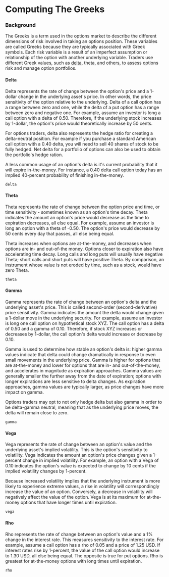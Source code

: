 # Computing The Greeks

### Background
The Greeks is a term used in the options market to describe the different dimensions of risk involved in taking an options position. These variables are called Greeks because they are typically associated with Greek symbols. 
Each risk variable is a result of an imperfect assumption or relationship of the option with another underlying variable. Traders use different Greek values, such as [delta](#Delta), theta, and others, to assess options risk and manage option portfolios. 

#### Delta
Delta represents the rate of change between the option's price and a 1-dollar change in the underlying asset's price. In other words, the price sensitivity of the option relative to the underlying. Delta of a call option has a range between zero and one, while the delta of a put option has a range between zero and negative one. For example, assume an investor is long a call option with a delta of 0.50. Therefore, if the underlying stock increases by 1-dollar, the option's price would theoretically increase by 50 cents.

For options traders, delta also represents the hedge ratio for creating a delta-neutral position. For example if you purchase a standard American call option with a 0.40 delta, you will need to sell 40 shares of stock to be fully hedged. Net delta for a portfolio of options can also be used to obtain the portfolio's hedge ration.

A less common usage of an option's delta is it's current probability that it will expire in-the-money. For instance, a 0.40 delta call option today has an implied 40-percent probability of finishing in-the-money. 

```@docs
delta
```

#### Theta
Theta represents the rate of change between the option price and time, or time sensitivity - sometimes known as an option's time decay. Theta indicates the amount an option's price would decrease as the time to expiration decreases, all else equal. For example, assume an investor is long an option with a theta of -0.50. The option's price would decrease by 50 cents every day that passes, all else being equal.

Theta increases when options are at-the-money, and decreases when options are in- and out-of-the money. Options closer to expiration also have accelerating time decay. Long calls and long puts will usually have negative Theta; short calls and short puts will have positive Theta. By comparison, an instrument whose value is not eroded by time, such as a stock, would have zero Theta.

```@docs
theta
```

#### Gamma
Gamma represents the rate of change between an option's delta and the underlying asset's price. This is called second-order (second-derivative) price sensitivity. Gamma indicates the amount the delta would change given a 1-dollar move in the underlying security. For example, assume an investor is long one call option on hypothetical stock XYZ. The call option has a delta of 0.50 and a gamma of 0.10. Therefore, if stock XYZ increases or decreases by 1-dollar, the call option's delta would increase or decrease by 0.10.

Gamma is used to determine how stable an option's delta is: higher gamma values indicate that delta could change dramatically in response to even small movements in the underlying price. Gamma is higher for options that are at-the-money and lower for options that are in- and out-of-the-money, and accelerates in magnitude as expiration approaches. Gamma values are generally smaller the further away from the date of expiration; options with longer expirations are less sensitive to delta changes. As expiration approaches, gamma values are typically larger, as price changes have more impact on gamma.

Options traders may opt to not only hedge delta but also gamma in order to be delta-gamma neutral, meaning that as the underlying price moves, the delta will remain close to zero.

```@docs
gamma
```

#### Vega
Vega represents the rate of change between an option's value and the underlying asset's implied volatility. This is the option's sensitivity to volatility. Vega indicates the amount an option's price changes given a 1-percent change in implied volatility. For example, an option with a Vega of 0.10 indicates the option's value is expected to change by 10 cents if the implied volatility changes by 1-percent.

Because increased volatility implies that the underlying instrument is more likely to experience extreme values, a rise in volatility will correspondingly increase the value of an option. Conversely, a decrease in volatility will negatively affect the value of the option. Vega is at its maximum for at-the-money options that have longer times until expiration.

```@docs
vega
```

#### Rho
Rho represents the rate of change between an option's value and a 1% change in the interest rate. This measures sensitivity to the interest rate. For example, assume a call option has a rho of 0.05 and a price of 1.25 USD. If interest rates rise by 1-percent, the value of the call option would increase to 1.30 USD, all else being equal. The opposite is true for put options. Rho is greatest for at-the-money options with long times until expiration.

```@docs
rho
```
